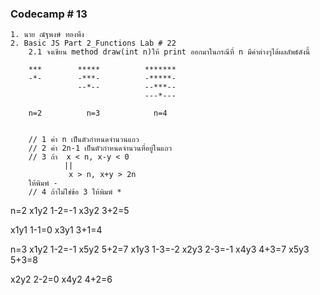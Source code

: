 ### Codecamp # 13
    1. นาย ณัฐพงษ์ ทองพึง
    2. Basic JS Part 2_Functions Lab # 22
        2.1 จงเขียน method draw(int n)ให้ print ออกมาในกรณีที่ n มีค่าต่างๆได้ผลลัพธ์ดังนี้

        ***        *****          *******
        -*-        -***-          -*****-
                   --*--          --***--
                                  ---*---
                           
        n=2          n=3            n=4


        // 1 ค่า n เป็นตัวกำหนดจำนวนแถว
        // 2 ค่า 2n-1 เป็นตัวกำหนดจำนวนที่อยู่ในแถว
        // 3 ถ้า  x < n, x-y < 0
                ||
                 x > n, x+y > 2n
        ให้พิมพ์ - 
        // 4 ถ้าไม่ใช่ข้อ 3 ให้พิมพ์ *
n=2
x1y2 1-2=-1
x3y2 3+2=5

x1y1 1-1=0
x3y1 3+1=4
 
n=3
x1y2 1-2=-1
x5y2 5+2=7
x1y3 1-3=-2
x2y3 2-3=-1
x4y3 4+3=7
x5y3 5+3=8

x2y2 2-2=0
x4y2 4+2=6